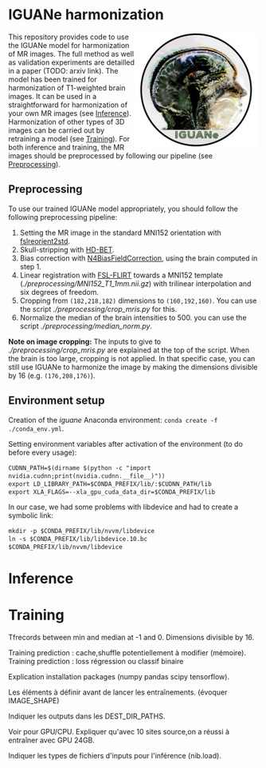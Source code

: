 # IGUANe harmonization

<img align='right' src="iguane.png" width="250">

This repository provides code to use the IGUANe model for harmonization of MR images. The full method as well as validation experiments are detailled in a paper (TODO: arxiv link). The model has been trained for harmonization of T1-weighted brain images. It can be used in a straightforward for harmonization of your own MR images (see [Inference](#Inference)). Harmonization of other types of 3D images can be carried out by retraining a model (see [Training](#Training)). For both inference and training, the MR images should be preprocessed by following our pipeline (see [Preprocessing](#Preprocessing)).


## Preprocessing

To use our trained IGUANe model appropriately, you should follow the following preprocessing pipeline:
1. Setting the MR image in the standard MNI152 orientation with [fslreorient2std](https://fsl.fmrib.ox.ac.uk/fsl/fslwiki/Fslutils).
2. Skull-stripping with [HD-BET](https://github.com/MIC-DKFZ/HD-BET).
3. Bias correction with [N4BiasFieldCorrection](https://manpages.ubuntu.com/manpages/trusty/man1/N4BiasFieldCorrection.1.html), using the brain computed in step 1.
4. Linear registration with [FSL-FLIRT](https://fsl.fmrib.ox.ac.uk/fsl/fslwiki/FLIRT) towards a MNI152 template (*./preprocessing/MNI152_T1_1mm.nii.gz*) with trilinear interpolation and six degrees of freedom.
5. Cropping from `(182,218,182)` dimensions to `(160,192,160)`. You can use the script *./preprocessing/crop_mris.py* for this.
6. Normalize the median of the brain intensities to 500. you can use the script *./preprocessing/median_norm.py*.


**Note on image cropping:** The inputs to give to *./preprocessing/crop_mris.py* are explained at the top of the script. When the brain is too large, cropping is not applied. In that specific case, you can still use IGUANe to harmonize the image by making the dimensions divisible by 16 (e.g. `(176,208,176)`).


## Environment setup

Creation of the *iguane* Anaconda environment: `conda create -f ./conda_env.yml`.

Setting environment variables after activation of the environment (to do before every usage):
```
CUDNN_PATH=$(dirname $(python -c "import nvidia.cudnn;print(nvidia.cudnn.__file__)"))
export LD_LIBRARY_PATH=$CONDA_PREFIX/lib/:$CUDNN_PATH/lib
export XLA_FLAGS=--xla_gpu_cuda_data_dir=$CONDA_PREFIX/lib
```

In our case, we had some problems with libdevice and had to create a symbolic link:
```
mkdir -p $CONDA_PREFIX/lib/nvvm/libdevice
ln -s $CONDA_PREFIX/lib/libdevice.10.bc $CONDA_PREFIX/lib/nvvm/libdevice
```






# Inference


# Training

Tfrecords between min and median at -1 and 0. Dimensions divisible by 16.


Training prediction : cache,shuffle potentiellement à modifier (mémoire).
Training prediction : loss régression ou classif binaire


Explication installation packages (numpy pandas scipy tensorflow).


Les éléments à définir avant de lancer les entraînements. (évoquer IMAGE_SHAPE)


Indiquer les outputs dans les DEST_DIR_PATHS.


Voir pour GPU/CPU. Expliquer qu'avec 10 sites source,on a réussi à entraîner avec GPU 24GB.


Indiquer les types de fichiers d'inputs pour l'inférence (nib.load).

